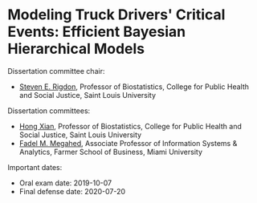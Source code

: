 # Modeling Truck Drivers' Critical Events: Efficient Bayesian Hierarchical Models

Dissertation committee chair:

- [Steven E. Rigdon](https://www.slu.edu/public-health-social-justice/faculty/rigdon-steven.php), Professor of Biostatistics, College for Public Health and Social Justice, Saint Louis University

Dissertation committees:

- [Hong Xian](https://www.slu.edu/public-health-social-justice/faculty/xian-hong.php), Professor of Biostatistics, College for Public Health and Social Justice, Saint Louis University
- [Fadel M. Megahed](https://miamioh.edu/fsb/directory/?up=/directory/megahefm), Associate Professor of Information Systems & Analytics, Farmer School of Business, Miami University

Important dates:

- Oral exam date: 2019-10-07
- Final defense date: 2020-07-20